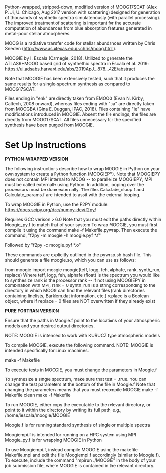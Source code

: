 Python-wrapped, stripped-down, modified version of MOOG17SCAT (Alex P. Ji, U. Chicago, Aug 2017 version with scattering) designed for generation of thousands of synthetic spectra simulatenously (with parallel processing). The improved treatment of scattering is important for the accurate computation of abundances from blue absorption features generated in metal-poor stellar atmospheres.

MOOG is a radiative transfer code for stellar abundances written by Chris Sneden (http://www.as.utexas.edu/~chris/moog.html).

MOOGIE by I. Escala (Carnegie, 2018). Utilized to generate the ATLAS9+MOOG based grid of synthethic spectra in Escala et al. 2019: https://ui.adsabs.harvard.edu/abs/2019ApJ...878...42E/abstract

Note that MOOGIE has been extensively tested, such that it produces the same results for a single-spectrum synthesis as compared to MOOG17SCAT.

Files ending in "enk" are directly taken from EMOOG (Evan N. Kirby, Caltech, 2008 onward), whereas files ending with "ba" are directly taken from MOOGBA (Gina E. Duggan, IPAC, 2018). Files containing "ie" have modifications introduced in MOOGIE. Absent the file endings, the files are directly from MOOG17SCAT. All files unnecessary for the specified synthesis have been purged from MOOGIE.

# Set Up Instructions #

**PYTHON-WRAPPED VERSION**

The following instructions describe how to wrap MOOGIE in Python on your own system to create a Python function (MOOGIEPY). Note that MOOGIEPY does not contain MPI internal to MOOG -- to parallelize MOOGIEPY, MPI must be called externally using Python. In addition, looping over the processors must be done externally. The files Calculate_nloop.f and Calculate_params.f are intended to assit with the external looping.

To wrap MOOGIE in Python, use the F2PY module: https://docs.scipy.org/doc/numpy-dev/f2py/

Requires GCC verison > 6.0
Note that you must edit the paths directly within Moogie_py.f to match that of your system
To wrap MOOGIE, you must first compile it using the command make -f Makefile.pywrap.
Then execute the command, "f2py -m moogie -h moogie.pyf *.f"

Followed by "f2py -c moogie.pyf *.o"

These commands are explicitly outlined in the pywrap.sh bash file. This should generate a file moogie.so, which you can use as follows:

from moogie import moogie
moogie(teff, logg, feh, alphafe, rank, synth_run, replace)
Where teff, logg, feh, alphafe (float) is the spectrum you would like to synthesize
rank is the processor rank -- if not using MOOGIEPY in combination with MPI, rank = 0
synth_run is a string corresponding to the directory in which MOOG can find the relevant files
(rank directories containing linelists, Barklem.dat information, etc.)
replace is a Boolean object, where if replace = 0 files are NOT overwritten if they already exist

**PURE FORTRAN VERSION**

Ensure that the paths in Moogie.f point to the locations of your atmospheric models and your desired output directories.

NOTE: MOOGIE is intended to work with KURUCZ type atmospheric models

To compile MOOGIE, execute the following command. NOTE: MOOGIE is intended specifically for Linux machines.

make -f Makefile

To execute tests in MOOGIE, you must change the parameters in Moogie.f

To synthesize a single spectrum, make sure that test = .true.
You can change the test parameters at the bottom of the file in Moogie.f
Note that changing the parameters means that you must recompile MOOGIE
make -f Makefile clean
make -f Makefile

To run MOOGIE, either copy the executable to the relevant directory, or point to it within the directory by writing its full path, e.g., /home/iescala/moogie/MOOGIE

Moogie.f is for running standard synthesis of single or multiple spectra

Moogiempi.f is intended for running on a HPC system using MPI
Moogie_py.f is for wrapping MOOGIE in Python

To use Moogiempi.f, instead compile MOOGIE using the makefile Makefile.mpi and edit the file Moogiempi.f accordingly (similar to Moogie.f). To execute, include the command "mpirun ./MOOGIE" in the body of your job submission file, where MOOGIE is contained in the relevant directory.
